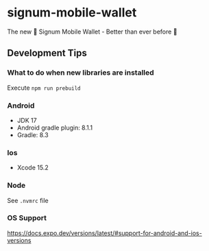 # signum-mobile-wallet

The new 🚀 Signum Mobile Wallet - Better than ever before 🤘

## Development Tips

### What to do when new libraries are installed

Execute `npm run prebuild`

### Android

- JDK 17
- Android gradle plugin: 8.1.1
- Gradle: 8.3

### Ios

- Xcode 15.2

### Node

See `.nvmrc` file

### OS Support

https://docs.expo.dev/versions/latest/#support-for-android-and-ios-versions
